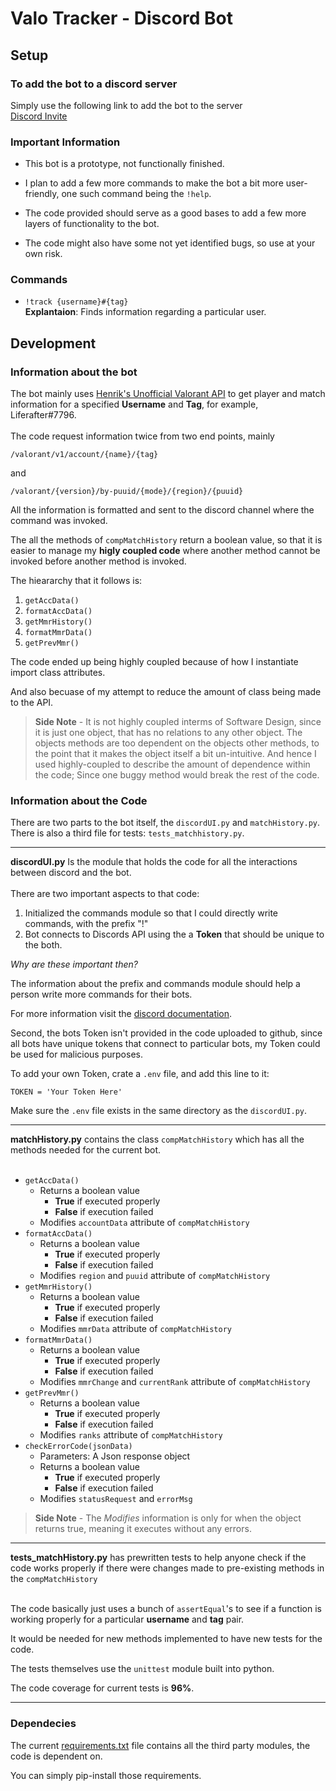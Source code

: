 # Valo Tracker - Discord Bot


## Setup

### **To add the bot to a discord server**
Simply use the following link to add the bot to the server </br> 
<a href="https://discord.com/api/oauth2/authorize?client_id=991063792454619157&permissions=277025467392&scope=bot">Discord Invite</a> </br>

### **Important Information**
* This bot is a prototype, not functionally finished.</br>

* I plan to add a few more commands to make the bot a bit more user-friendly, one such command being the `!help`.

* The code provided should serve as a good bases to add a few more layers of functionality to the bot.

* The code might also have some not yet identified bugs, so use at your own risk.

### **Commands**
* `!track {username}#{tag}`</br>
**Explantaion**: Finds information regarding a particular user.

## Development

### **Information about the bot**
The bot mainly uses <a href = "https://github.com/Henrik-3/unofficial-valorant-api">Henrik's Unofficial Valorant API</a> to get player and match information for a specified **Username** and **Tag**, for example, Liferafter#7796. </br></br>
The code request information twice from two end points, mainly
 ```
/valorant/v1/account/{name}/{tag}
``` 
and 
```
/valorant/{version}/by-puuid/{mode}/{region}/{puuid}
```

All the information is formatted and sent to the discord channel where the command was invoked.
</br>

The all the methods of `compMatchHistory` return a boolean value, so that it is easier to manage my **higly coupled code** where another method cannot be invoked before another method is invoked.

The hieararchy that it follows is:

1. `getAccData()` </br>
2. `formatAccData()` </br>
3. `getMmrHistory()`</br>
4. `formatMmrData()`</br>
5. `getPrevMmr()`</br>

The code ended up being highly coupled because of how I instantiate import class attributes.

And also becuase of my attempt to reduce the amount of class being made to the API.

> **Side Note** - It is not highly coupled interms of Software Design, since it is just one object, that has no relations to any other object. The objects methods are too dependent on the objects other methods, to the point that it makes the object itself a bit un-intuitive. And hence I used highly-coupled to describe the amount of dependence within the code; Since one buggy method would break the rest of the code.

### **Information about the Code**
There are two parts to the bot itself, the `discordUI.py` and `matchHistory.py`.</br>
There is also a third file for tests: `tests_matchhistory.py`.
<hr>

**discordUI.py** Is the module that holds the code for all the interactions between discord and the bot. </br></br>
There are two important aspects to that code: </br>
1. Initialized the commands module so that I could directly write commands, with the prefix "!"
2. Bot connects to Discords API using the a **Token** that should be unique to the both.

*Why are these important then?* </br>

 The information about the prefix and commands module should help a person write more commands for their bots. </br>

 For more information visit the <a href = https://discordpy.readthedocs.io/en/stable/ext/commands/commands.html>discord documentation</a>.
 
 Second, the bots Token isn't provided in the code uploaded to github, since all bots have unique tokens that connect to particular bots, my Token could be used for malicious purposes. 
 
 To add your own Token, crate a `.env` file, and add this line to it:
 ```
 TOKEN = 'Your Token Here'
 ``` 
 Make sure the `.env` file exists in the same directory as the `discordUI.py`.
<hr>

**matchHistory.py** contains the class `compMatchHistory` which has all the methods needed for the current bot. </br></br>

* `getAccData()`</br>
    * Returns a boolean value 
        * **True** if executed properly 
        * **False** if execution failed 
    * Modifies `accountData` attribute of `compMatchHistory` 
* `formatAccData()` </br>
    * Returns a boolean value 
        * **True** if executed properly 
        * **False** if execution failed
    * Modifies `region` and `puuid` attribute of `compMatchHistory`
* `getMmrHistory()`</br>
    * Returns a boolean value 
        * **True** if executed properly 
        * **False** if execution failed
    * Modifies `mmrData` attribute of `compMatchHistory`
* `formatMmrData()`</br>
    * Returns a boolean value 
        * **True** if executed properly 
        * **False** if execution failed
    * Modifies `mmrChange` and `currentRank` attribute of `compMatchHistory`
* `getPrevMmr()`</br>
    * Returns a boolean value 
        * **True** if executed properly 
        * **False** if execution failed
    * Modifies `ranks` attribute of `compMatchHistory`
* `checkErrorCode(jsonData)`</br>
    * Parameters: A Json response object
    * Returns a boolean value
        * **True** if executed properly 
        * **False** if execution failed
    * Modifies `statusRequest` and `errorMsg`

> **Side Note** - The *Modifies* information is only for when the object returns true, meaning it executes without any errors.

<hr>

**tests_matchHistory.py** has prewritten tests to help anyone check if the code works properly if there were changes made to pre-existing methods in the `compMatchHistory`</br></br>

The code basically just uses a bunch of `assertEqual`'s to see if a function is working properly for a particular **username** and **tag** pair.

It would be needed for new methods implemented to have new tests for the code.

The tests themselves use the `unittest` module built into python.

The code coverage for current tests is **96%**.
<hr>

### **Dependecies**

The current <a href= 'requirements.txt'>requirements.txt</a> file contains all the third party modules, the code is dependent on.

You can simply pip-install those requirements.
